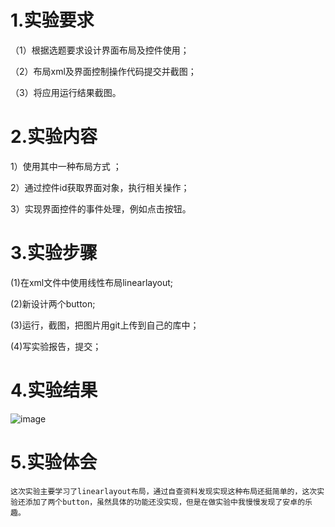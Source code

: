 # 1.实验要求  

（1）根据选题要求设计界面布局及控件使用；

（2）布局xml及界面控制操作代码提交并截图； 
 
（3）将应用运行结果截图。    
# 2.实验内容  

1）使用其中一种布局方式 ；   

2）通过控件id获取界面对象，执行相关操作；  

3）实现界面控件的事件处理，例如点击按钮。  

# 3.实验步骤  

(1)在xml文件中使用线性布局linearlayout;

(2)新设计两个button;

(3)运行，截图，把图片用git上传到自己的库中；

(4)写实验报告，提交；

# 4.实验结果  

![image](https://github.com/Qiuxiaocong/Qiuxiaocong/blob/master/Com1614080901114/%E5%AE%9E%E9%AA%8C%E5%9B%9B%E6%88%AA%E5%9B%BE.png)

# 5.实验体会
    这次实验主要学习了linearlayout布局，通过自查资料发现实现这种布局还挺简单的，这次实验还添加了两个button，虽然具体的功能还没实现，但是在做实验中我慢慢发现了安卓的乐趣。

